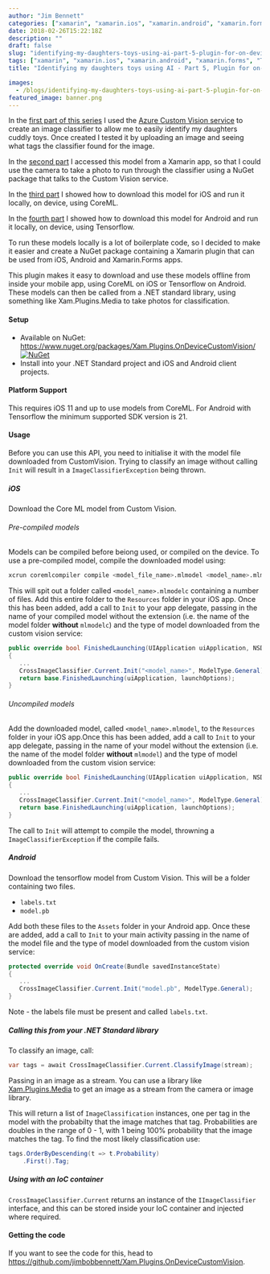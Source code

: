 ```yaml
---
author: "Jim Bennett"
categories: ["xamarin", "xamarin.ios", "xamarin.android", "xamarin.forms", "Tensorflow", "AI", "CoreML", "nuget", "custom vision", "cognitive services", "azure", "technology"]
date: 2018-02-26T15:22:18Z
description: ""
draft: false
slug: "identifying-my-daughters-toys-using-ai-part-5-plugin-for-on-device-models"
tags: ["xamarin", "xamarin.ios", "xamarin.android", "xamarin.forms", "Tensorflow", "AI", "CoreML", "nuget", "custom vision", "cognitive services", "azure", "technology"]
title: "Identifying my daughters toys using AI - Part 5, Plugin for on-device models"

images:
  - /blogs/identifying-my-daughters-toys-using-ai-part-5-plugin-for-on-device-models/banner.png
featured_image: banner.png
---
```



In the [first part of this series](/blogs/identifying-my-daughters-toys-using-ai/) I used the [Azure Custom Vision service](http://customvision.ai/?wt.mc_id=toyidentifier-blog-jabenn) to create an image classifier to allow me to easily identify my daughters cuddly toys. Once created I tested it by uploading an image and seeing what tags the classifier found for the image.

In the [second part](/blogs/identifying-my-daughters-toys-using-ai-part-2-using-the-model/) I accessed this model from a Xamarin app, so that I could use the camera to take a photo to run through the classifier using a NuGet package that talks to the Custom Vision service. 

In the [third part](/blogs/identifying-my-daughters-toys-using-ai-part-3-offline-ios/) I showed how to download this model for iOS and run it locally, on device, using CoreML.

In the [fourth part](/blogs/https://www.jimbobbennett.io/identifying-my-daughters-toys-using-ai-part-4-offline-android/) I showed how to download this model for Android and run it locally, on device, using Tensorflow.

To run these models locally is a lot of boilerplate code, so I decided to make it easier and create a NuGet package containing a Xamarin plugin that can be used from iOS, Android and Xamarin.Forms apps.

This plugin makes it easy to download and use these models offline from inside your mobile app, using CoreML on iOS or Tensorflow on Android. These models can then be called from a .NET standard library, using something like Xam.Plugins.Media to take photos for classification.

#### Setup

* Available on NuGet: https://www.nuget.org/packages/Xam.Plugins.OnDeviceCustomVision/ [![NuGet](https://img.shields.io/nuget/v/Xam.Plugins.OnDeviceCustomVision.svg?label=NuGet)](https://www.nuget.org/packages/Xam.Plugins.OnDeviceCustomVision/)
* Install into your .NET Standard project and iOS and Android client projects.

#### Platform Support

This requires iOS 11 and up to use models from CoreML. For Android with Tensorflow the minimum supported SDK version is 21.
#### Usage

Before you can use this API, you need to initialise it with the model file downloaded from CustomVision. Trying to classify an image without calling `Init` will result in a `ImageClassifierException` being thrown.

##### iOS

Download the Core ML model from Custom Vision. 

###### Pre-compiled models

Models can be compiled before beiong used, or compiled on the device. To use a pre-compiled model, compile the downloaded model using:

```bash
xcrun coremlcompiler compile <model_file_name>.mlmodel <model_name>.mlmodelc
```

This will spit out a folder called `<model_name>.mlmodelc` containing a number of files. Add this entire folder to the `Resources` folder in your iOS app. Once this has been added, add a call to `Init` to your app delegate, passing in the name of your compiled model without the extension (i.e. the name of the model folder __without__ `mlmodelc`) and the type of model downloaded from the custom vision service:

```cs
public override bool FinishedLaunching(UIApplication uiApplication, NSDictionary launchOptions)
{
   ...
   CrossImageClassifier.Current.Init("<model_name>", ModelType.General);
   return base.FinishedLaunching(uiApplication, launchOptions);
}
```

###### Uncompiled models

Add the downloaded model, called `<model_name>.mlmodel`, to the `Resources` folder in your iOS app.Once this has been added, add a call to `Init` to your app delegate, passing in the name of your model without the extension (i.e. the name of the model folder __without__ `mlmodel`) and the type of model downloaded from the custom vision service:

```cs
public override bool FinishedLaunching(UIApplication uiApplication, NSDictionary launchOptions)
{
   ...
   CrossImageClassifier.Current.Init("<model_name>", ModelType.General);
   return base.FinishedLaunching(uiApplication, launchOptions);
}
```

The call to `Init` will attempt to compile the model, throwning a `ImageClassifierException` if the compile fails.

##### Android

Download the tensorflow model from Custom Vision. This will be a folder containing two files.

* `labels.txt`
* `model.pb`

Add both these files to the `Assets` folder in your Android app. Once these are added, add a call to `Init` to your main activity passing in the name of the model file and the type of model downloaded from the custom vision service:

```cs
protected override void OnCreate(Bundle savedInstanceState)
{
   ...
   CrossImageClassifier.Current.Init("model.pb", ModelType.General);
}
```

Note - the labels file must be present and called `labels.txt`.

##### Calling this from your .NET Standard library

To classify an image, call:

```cs
var tags = await CrossImageClassifier.Current.ClassifyImage(stream);
```

Passing in an image as a stream. You can use a library like [Xam.Plugins.Media](https://github.com/jamesmontemagno/MediaPlugin) to get an image as a stream from the camera or image library.

This will return a list of `ImageClassification` instances, one per tag in the model with the probabilty that the image matches that tag. Probabilities are doubles in the range of 0 - 1, with 1 being 100% probability that the image matches the tag. To find the most likely classification use:

```cs
tags.OrderByDescending(t => t.Probability)
    .First().Tag;
```

##### Using with an IoC container

`CrossImageClassifier.Current` returns an instance of the `IImageClassifier` interface, and this can be stored inside your IoC container and injected where required.

#### Getting the code

If you want to see the code for this, head to https://github.com/jimbobbennett/Xam.Plugins.OnDeviceCustomVision.

